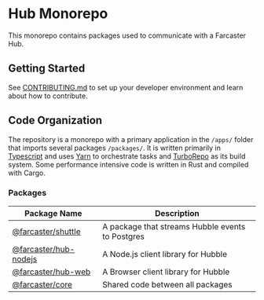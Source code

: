# Hub Monorepo

This monorepo contains packages used to communicate with a Farcaster Hub.

## Getting Started

See [CONTRIBUTING.md](./CONTRIBUTING.md) to set up your developer environment and learn about how to contribute.

## Code Organization

The repository is a monorepo with a primary application in the `/apps/` folder that imports several packages `/packages/`. It is written primarily in [Typescript](https://www.typescriptlang.org/) and uses [Yarn](https://yarnpkg.com/) to orchestrate tasks and [TurboRepo](https://turbo.build/) as its build system. Some performance intensive code is written in Rust and compiled with Cargo.

### Packages

| Package Name                                  | Description                                                                    |
| --------------------------------------------- | ------------------------------------------------------------------------------ |
| [@farcaster/shuttle](./packages/shuttle)       | A package that streams Hubble events to Postgres |
| [@farcaster/hub-nodejs](./packages/hub-nodejs) | A Node.js client library for Hubble |
| [@farcaster/hub-web](./packages/hub-web)       | A Browser client library for Hubble |
| [@farcaster/core](./packages/core)             | Shared code between all packages |

